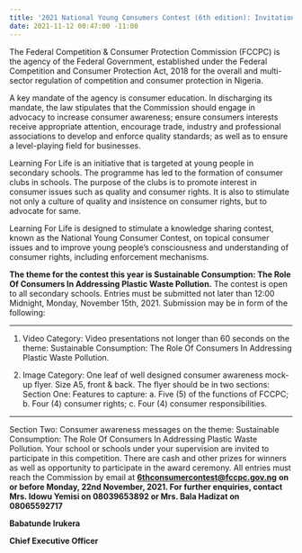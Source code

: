 ```yaml
---
title: '2021 National Young Consumers Contest (6th edition): Invitation for Participation'
date: 2021-11-12 00:47:00 -11:00
---
```


The Federal Competition & Consumer Protection Commission (FCCPC) is the agency of the Federal Government, established under the Federal Competition and Consumer Protection Act, 2018 for the overall and multi-sector regulation of competition and consumer protection in Nigeria.

A key mandate of the agency is consumer education.  In discharging its mandate, the law stipulates that the Commission should engage in advocacy to increase consumer awareness; ensure consumers interests receive appropriate attention, encourage trade, industry and professional associations to develop and enforce quality standards; as well as to ensure a level-playing field for businesses.



Learning For Life is an initiative that is targeted at young people in secondary schools.  The programme has led to the formation of consumer clubs in schools.  The purpose of the clubs is to promote interest in consumer issues such as quality and consumer rights. It is also to stimulate not only a culture of quality and insistence on consumer rights, but to advocate for same.  


Learning For Life is designed to stimulate a knowledge sharing contest, known as the National Young Consumer Contest, on topical consumer issues and to improve young people’s consciousness and understanding of consumer rights, including enforcement mechanisms.

**The theme for the contest this year is Sustainable Consumption: The Role Of Consumers In Addressing Plastic Waste Pollution.** The contest is open to all secondary schools. Entries must be submitted not later than 12:00 Midnight, Monday, November 15th, 2021. Submission may be in form of the following:

****
1.	Video Category:  Video presentations not longer than 60 seconds on the theme: Sustainable Consumption: The Role Of Consumers In Addressing Plastic Waste Pollution.

2.	Image Category: One leaf of well designed consumer awareness mock-up flyer. Size A5, front & back. The flyer should be in two sections:
Section One: Features to capture:
a.	Five (5) of the functions of FCCPC; 
b.	Four (4) consumer rights; 
c.	Four (4) consumer responsibilities.
****

Section Two: Consumer awareness messages on the theme: Sustainable Consumption: The Role Of Consumers In Addressing Plastic Waste Pollution.
Your school or schools under your supervision are invited to participate in this competition. 
There are cash and other prizes for winners as well as opportunity to participate in the award ceremony.
All entries must reach the Commission by email at **6thconsumercontest@fccpc.gov.ng** **on or before Monday, 22nd November, 2021.
For further enquiries, contact Mrs. Idowu Yemisi on 08039653892 or Mrs. Bala Hadizat on 08065592717**







  **Babatunde Irukera**

**Chief Executive Officer**


